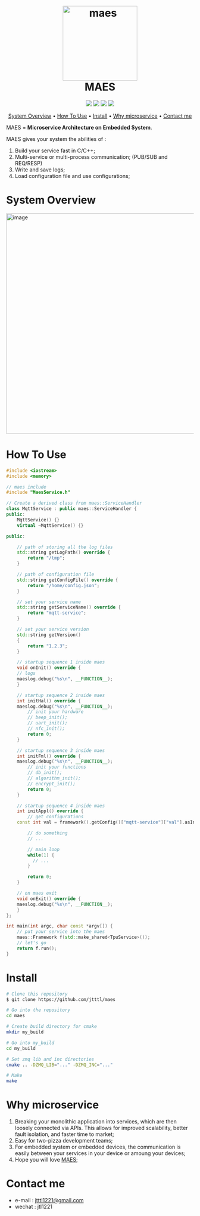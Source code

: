 <h1 align="center">
<br>
  <a href="https://github.com/jtttl/maes"><img src="https://github.com/jtttl/maes/assets/8311087/b97fc5da-9944-4eb3-9bbe-8daa7c6e54d2" alt="maes" width="200"></a>
  <br>
  <font>MAES</font>
</h1>

<p align="center">
  <a><img src="https://img.shields.io/badge/based on-c++-green.svg?maxAge=2592000&amp;style=flat"></a>
  <a><img src="https://img.shields.io/badge/based on-zmq-green.svg?maxAge=2592000&amp;style=flat"></a>
  <a><img src="https://img.shields.io/badge/based on-zlog-green.svg?maxAge=2592000&amp;style=flat"></a>
  <a><img src="https://img.shields.io/badge/based on-jsoncpp-green.svg?maxAge=2592000&amp;style=flat"></a>
</p>

<p align="center">
  <a href="#System Overview">System Overview</a> •
  <a href="#How To Use">How To Use</a> •
  <a href="#Install">Install</a>  •
  <a href="#Why microservice">Why microservice</a> •
  <a href="# Contact me">Contact me</a>
</p>


MAES = **Microservice Architecture on Embedded System**.

MAES gives your system the abilities of :

1. Build your service fast in C/C++;
2. Multi-service or multi-process communication; (PUB/SUB and REQ/RESP)
3. Write and save logs;
4. Load configuration file and use configurations;



# System Overview
<img width="590" alt="image" src="https://github.com/jtttl/maes/assets/8311087/e15301f5-47c8-4cf8-b1de-6278faa70df4">



# How To Use

```cpp
#include <iostream>
#include <memory>

// maes include
#include "MaesService.h"

// Create a derived class from maes::ServiceHandler
class MqttService : public maes::ServiceHandler {
public:
    MqttService() {}
    virtual ~MqttService() {}

public:

    // path of storing all the log files
    std::string getLogPath() override {
        return "/tmp";
    }

    // path of configuration file
    std::string getConfigFile() override {
        return "/home/config.json";
    }

    // set your service name
    std::string getServiceName() override {
        return "mqtt-service";
    }

    // set your service version
    std::string getVersion()
    {
      	return "1.2.3";
    }

    // startup sequence 1 inside maes
    void onInit() override {
	// logs
	maeslog.debug("%s\n", __FUNCTION__);
    }

    // startup sequence 2 inside maes
    int initHal() override {
	maeslog.debug("%s\n", __FUNCTION__);
      	// init your hardware
      	// beep_init();
        // uart_init();
        // nfc_init();
        return 0;
    }

    // startup sequence 3 inside maes
    int initFml() override {
	maeslog.debug("%s\n", __FUNCTION__);
        // init your functions
      	// db_init();
      	// algorithm_init();
      	// encrypt_init();
        return 0;
    }

    // startup sequence 4 inside maes
    int initAppl() override {
      	// get configurations
	const int val = framework().getConfig()["mqtt-service"]["val"].asInt();

      	// do something
      	// ...

      	// main loop
      	while(1) {
          // ...
        }

        return 0;
    }

    // on maes exit
    void onExit() override {
	maeslog.debug("%s\n", __FUNCTION__);
    }
};

int main(int argc, char const *argv[]) {
    // put your service into the maes
    maes::Framework f(std::make_shared<TpuService>());
    // let's go
    return f.run();
}
```



# Install

```bash
# Clone this repository
$ git clone https://github.com/jtttl/maes

# Go into the repository
cd maes

# Create build directory for cmake
mkdir my_build

# Go into my_build
cd my_build

# Set zmq lib and inc directories
cmake .. -DZMQ_LIB="..." -DZMQ_INC="..."

# Make
make
```

# Why microservice

1. Breaking your monolithic application into services, which are then loosely connected via APIs. This allows for improved scalability, better fault isolation, and faster time to market;
2. Easy for two-pizza development teams;
3. For embedded system or embedded devices, the communication is easily between your services in your device or amoung your devices;
4. Hope you will love [MAES](https://www.github.com/jtttl/maes);

# Contact me

- e-mail : jtttl1221@gmail.com
- wechat : jtl1221

